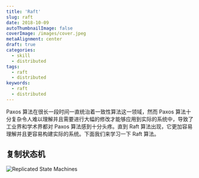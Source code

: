 ```yaml
---
title: 'Raft'
slug: raft
date: 2018-10-09
autoThumbnailImage: false
coverImage: /images/cover.jpeg
metaAlignment: center
draft: true
categories:
  - skill
  - distributed
tags:
  - raft
  - distributed
keywords:
  - raft
  - distributed
---
```


Paxos 算法在很长一段时间一直统治着一致性算法这一领域，然而 Paxos 算法十分复杂令人难以理解并且需要进行大幅的修改才能够应用到实际的系统中，导致了工业界和学术界都对 Paxos 算法感到十分头疼。直到 Raft 算法出现，它更加容易理解并且更容易构建实际的系统。下面我们来学习一下 Raft 算法。

<!--more-->

## 复制状态机

![Replicated State Machines](images/2018/10/raft-figure-1.png)
